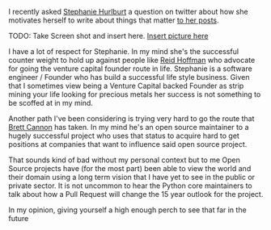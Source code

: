 I recently asked [Stephanie Hurlburt](https://twitter.com/sehurlburt) a
question on twitter about how she motivates herself to write about things that
matter [to her posts](https://twitter.com/ALordThorsen/status/942854549420752897).


TODO: Take Screen shot and insert here.
[Insert picture here](<fill_in_here>)

I have a lot of respect for Stephanie. In my mind she's the successful
counter weight to hold up against people like [Reid Hoffman](https://mastersofscale.com/) who
advocate for going the venture capital founder route in life. Stephanie is a
software engineer / Founder who has build a successful life style business.
Given that I sometimes view being a Venture Capital backed Founder as strip
mining your life looking for precious metals her success is not something to be
scoffed at in my mind.

Another path I've been considering is trying very hard to go the route that
[Brett Cannon](https://twitter.com/brettsky) has taken. In my mind he's an open
source maintainer to a hugely successful project who uses that status to acquire
hard to get positions at companies that want to influence said open source
project.

That sounds kind of bad without my personal context but to me Open Source
projects have (for the most part) been able to view the world and their domain
using a long term vision that I have yet to see in the public or private sector.
It is not uncommon to hear the Python core maintainers to talk about how a Pull
Request will change the 15 year outlook for the project.

In my opinion, giving yourself a high enough perch to see that far in the future
